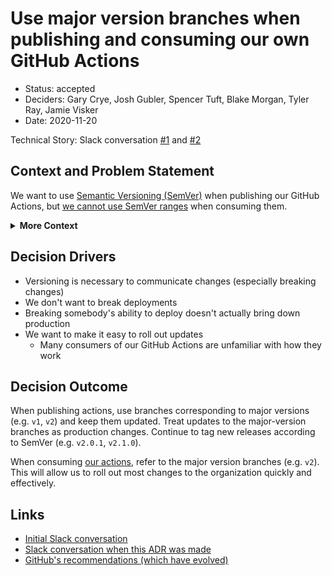 # Use major version branches when publishing and consuming our own GitHub Actions

* Status: accepted
* Deciders: Gary Crye, Josh Gubler, Spencer Tuft, Blake Morgan, Tyler Ray, Jamie Visker
* Date: 2020-11-20

Technical Story: Slack conversation [#1](https://byu-oit.slack.com/archives/C014455NV40/p1590792360006800) and [#2](https://byu-oit.slack.com/archives/CQ2BE663T/p1605907223154800)

## Context and Problem Statement

We want to use [Semantic Versioning (SemVer)](https://semver.org/) when publishing our GitHub Actions, but [we cannot use SemVer ranges](https://github.community/t/semver-ranges-docs-issues/16723/2) when consuming them.

<details>
  <summary><b>More Context</b></summary><br>

When we do
```yaml
uses: byu-oit/github-action-tf-plan-analyzer@v2
```
in GitHub Actions, we're telling GitHub to grab the repo at the _branch_ or _tag_ labelled `v2`.
There's [currently no concept of SemVer](https://github.community/t/semver-ranges-docs-issues/16723/2) in GitHub Actions, but there are some conventions. A common convention is to cut "releases" (tags) using SemVer, e.g. `v2.0.1`, but that doesn't change the `v2` tag or branch by default.

We would like consumers to be able to get `^2.0.0`, but currently that requires moving the `v2` tag or updating the `v2` branch.

GitHub for a while suggested using moving around tags like `v2`, but has [since suggested](https://docs.github.com/en/free-pro-team@latest/actions/creating-actions/about-actions#using-tags-for-release-management) either using branches or tags for that purpose. It is otherwise very unusual to move tags on GitHub, so we prefer branches to convey mutability.

</details>

## Decision Drivers

* Versioning is necessary to communicate changes (especially breaking changes)
* We don't want to break deployments
* Breaking somebody's ability to deploy doesn't actually bring down production
* We want to make it easy to roll out updates
    * Many consumers of our GitHub Actions are unfamiliar with how they work

## Decision Outcome

When publishing actions, use branches corresponding to major versions (e.g. `v1`, `v2`) and keep them updated. Treat updates to the major-version branches as production changes. Continue to tag new releases according to SemVer (e.g. `v2.0.1`, `v2.1.0`).

When consuming [our actions](https://github.com/search?q=org%3Abyu-oit+github-action+archived%3Afalse&type=Repositories), refer to the major version branches (e.g. `v2`). This will allow us to roll out most changes to the organization quickly and effectively.

## Links

* [Initial Slack conversation](https://byu-oit.slack.com/archives/C014455NV40/p1590792360006800)
* [Slack conversation when this ADR was made](https://byu-oit.slack.com/archives/CQ2BE663T/p1605907223154800)
* [GitHub's recommendations (which have evolved)](https://docs.github.com/en/free-pro-team@latest/actions/creating-actions/about-actions#using-tags-for-release-management)
